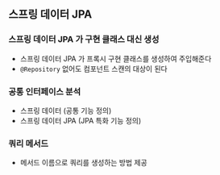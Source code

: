 ## 스프링 데이터 JPA

### 스프링 데이터 JPA 가 구현 클래스 대신 생성
- 스프링 데이터 JPA 가 프록시 구현 클래스를 생성하여 주입해준다
- `@Repository` 없어도 컴포넌트 스캔의 대상이 된다

### 공통 인터페이스 분석
- 스프링 데이터 (공통 기능 정의)
- 스프링 데이터 JPA (JPA 특화 기능 정의)

### 쿼리 메서드
- 메서드 이름으로 쿼리를 생성하는 방법 제공